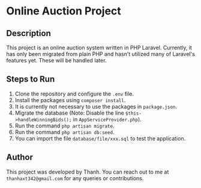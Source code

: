 # Online Auction Project

## Description
This project is an online auction system written in PHP Laravel. Currently, it has only been migrated from plain PHP and hasn't utilized many of Laravel's features yet. These will be handled later.

## Steps to Run
1. Clone the repository and configure the `.env` file.
2. Install the packages using `composer install`.
3. It is currently not necessary to use the packages in `package.json`.
4. Migrate the database (Note: Disable the line `$this->handleWinningBids();` in `AppServiceProvider.php`).
5. Run the command `php artisan migrate`.
6. Run the command `php artisan db:seed`.
7. You can import the file `database/file/xxx.sql` to test the application.

## Author
This project was developed by Thanh. You can reach out to me at `thanhaxt342@gmail.com` for any queries or contributions.

